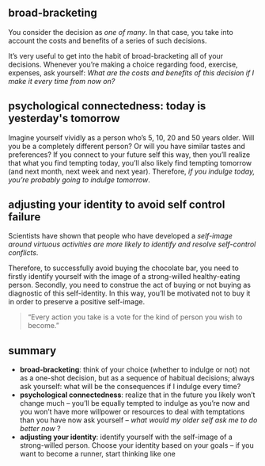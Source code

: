 ## broad-bracketing
You consider the decision as _one of many_. In that case, you take into account the costs and benefits of a series of such decisions.

It’s very useful to get into the habit of broad-bracketing all of your decisions. Whenever you’re making a choice regarding food, exercise, expenses, ask yourself: _What are the costs and benefits of this decision if I make it every time from now on?_

## psychological connectedness: today is yesterday's tomorrow
Imagine yourself vividly as a person who’s 5, 10, 20 and 50 years older. Will you be a completely different person? Or will you have similar tastes and preferences?
If you connect to your future self this way, then you’ll realize that what you find tempting today, you’ll also likely find tempting tomorrow (and next month, next week and next year). Therefore, _if you indulge today, you’re probably going to indulge tomorrow_.

## adjusting your identity to avoid self control failure
Scientists have shown that people who have developed a _self-image around virtuous activities are more likely to identify and resolve self-control conflicts_.

Therefore, to successfully avoid buying the chocolate bar, you need to firstly identify yourself with the image of a strong-willed healthy-eating person. Secondly, you need to construe the act of buying or not buying as diagnostic of this self-identity. In this way, you’ll be motivated not to buy it in order to preserve a positive self-image.

> “Every action you take is a vote for the kind of person you wish to become.”

## summary
- __broad-bracketing__: think of your choice (whether to indulge or not) not as a one-shot decision, but as a sequence of habitual decisions; always ask yourself: what will be the consequences if I indulge every time?
- __psychological connectedness__: realize that in the future you likely won’t change much – you’ll be equally tempted to indulge as you’re now and you won’t have more willpower or resources to deal with temptations than you have now ask yourself – _what would my older self ask me to do better now_ ?
- __adjusting your identity__: identify yourself with the self-image of a strong-willed person. Choose your identity based on your goals – if you want to become a runner, start thinking like one


